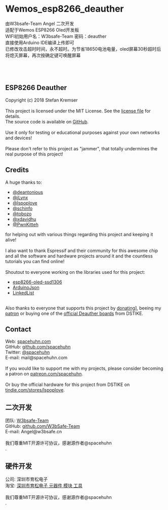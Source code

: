 # Wemos_esp8266_deauther
由W3bsafe-Team Angel 二次开发<br />
适配于Wemos ESP8266 Oled开发板<br />
WIFI初始用户名：W3bsafe-Team 密码：deauther<br />
直接使用Arduino IDE编译上传即可<br />
已修改攻击超时时间，永不超时。为节省18650电池电量，oled屏幕30秒超时后将熄灭屏幕，再次按确定键可唤醒屏幕
<br />
<br />
<br />
<br />

<h2>ESP8266 Deauther</h2>
<p>
	<span class="bold">Copyright (c) 2018 Stefan Kremser</span><br />
	<br />
	This project is licensed under the MIT License. See the <a href="LICENSE">license file</a> for details.<br />
	The source code is available on <a href="https://github.com/spacehuhn/esp8266_deauther" target="_blank">GitHub</a>.<br />
	<br />
	Use it only for testing or educational purposes against your own networks and devices!<br />
	<br />
	<span class="bold">Please don't refer to this project as "jammer", that totally undermines the real purpose of this project!</span>
</p>

<h2>Credits</h2>
<p>
	A huge thanks to:<br>
	<ul>
		<li><a href="http://github.com/deantonious" target="_blank">@deantonious</a></li>
		<li><a href="http://github.com/jLynx" target="_blank">@jLynx</a></li>
		<li><a href="http://github.com/lspoplove" target="_blank">@lspoplove</a></li>
		<li><a href="http://github.com/schinfo" target="_blank">@schinfo</a></li>
		<li><a href="http://github.com/tobozo" target="_blank">@tobozo</a></li>
		<li><a href="http://github.com/xdavidhu" target="_blank">@xdavidhu</a></li>
		<li><a href="http://github.com/PwnKitteh" target="_blank">@PwnKitteh</a></li>
	</ul>
	for helping out with various things regarding this project and keeping it alive!<br>
	<br>
	I also want to thank Espressif and their community for this awesome chip and all the software and hardware projects around it and the countless tutorials you can find online!<br>
	<br>
	Shoutout to everyone working on the libraries used for this project:<br>
	<ul>
		<li><a href="https://github.com/ThingPulse/esp8266-oled-ssd1306" target="_blank">esp8266-oled-ssd1306</a></li>
		<li><a href="https://github.com/bblanchon/ArduinoJson" target="_blank">ArduinoJson</a></li>
		<li><a href="https://github.com/ivanseidel/LinkedList" target="_blank">LinkedList</a></li>
	</ul>
	<br>
	Also thanks to everyone that supports this project by <a href="http://spacehuhn.de/donate" target="_blank">donating]</a>, beeing my <a href="http://patreon.com/spacehuhn" target="_blank">patron</a> or buying one of the <a href="https://www.tindie.com/stores/lspoplove" target="_blank">official Deauther boards</a> from DSTIKE.<br>
</p>

<h2>Contact</h2>
<p>
	Web: <a target="_blank" href="http://spacehuhn.com/">spacehuhn.com</a><br>
	GitHub: <a target="_blank" href="http://github.com/spacehuhn/">github.com/spacehuhn</a><br />
	Twitter: <a target="_blank" href="http://twitter.com/spacehuhn/">@spacehuhn</a><br />
	E-mail: mail@spacehuhn.com<br />
	<br>
	If you would like to support me with my projects, please consider becoming a patron on <a target="_blank" href="https://patreon.com/spacehuhn">patreon.com/spacehuhn</a>.<br />
	<br>
	Or buy the official hardware for this project from DSTIKE on <a target="_blank" href="https://www.tindie.com/stores/lspoplove/">tindie.com/stores/lspoplove</a>.
</p>
					
<h2>二次开发</h2>
<p>
	团队: <a target="_blank" href="http://www.w3bsafe.cn">W3bsafe-Team</a><br>
	GitHub: <a target="_blank" href="https://github.com/W3bSafe-Team">github.com/W3bSafe-Team</a><br />
	E-mail: Angel@w3bsafe.cn<br />
	<br>
	我们尊重MIT开源许可协议，感谢源作者@spacehuhn<br />
	</a>.
</p>

<h2>硬件开发</h2>
<p>
	公司: 深圳市育松电子<br>
	淘宝: <a target="_blank" href="https://shop33817767.taobao.com/">深圳市育松电子 元器件 模块 工具</a><br />
	<br>
	我们尊重MIT开源许可协议，感谢源作者@spacehuhn<br />
	</a>.
</p>
